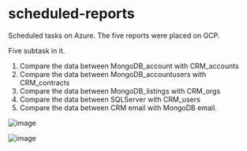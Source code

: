 # scheduled-reports
Scheduled tasks on Azure. The five reports were placed on GCP. 

Five subtask in it.    
1. Compare the data between MongoDB_account with CRM_accounts
2. Compare the data between MongoDB_accountusers with CRM_contracts
3. Compare the data between MongoDB_listings with CRM_orgs
4. Compare the data between SQLServer with CRM_users
5. Compare the data between CRM email with MongoDB email.



![image](https://user-images.githubusercontent.com/75282285/184558838-04f7ac5f-0f40-4930-a9e9-7b1f1b8fc65a.png)



![image](https://user-images.githubusercontent.com/75282285/184558852-d041f219-a69d-4096-8c85-b69b7cfc4a62.png)
